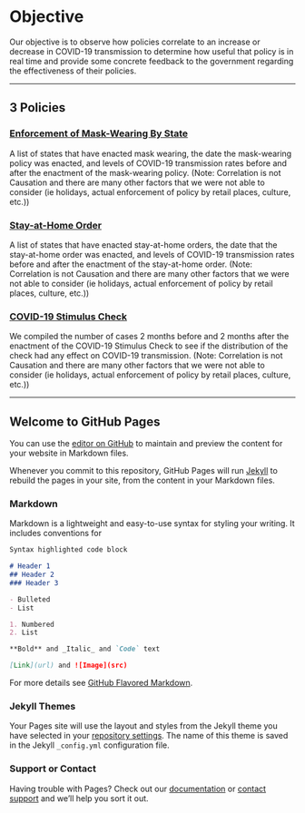 # Objective

Our objective is to observe how policies correlate to an increase or decrease in COVID-19 transmission to determine how useful that policy is in real time and provide some concrete feedback to the government regarding the effectiveness of their policies.

* * *

## 3 Policies
### [Enforcement of Mask-Wearing By State](./maskWearing.html)

A list of states that have enacted mask wearing, the date the mask-wearing policy was enacted, and levels of COVID-19 transmission rates before and after the enactment of the mask-wearing policy. (Note: Correlation is not Causation and there are many other factors that we were not able to consider (ie holidays, actual enforcement of policy by retail places, culture, etc.))

### [Stay-at-Home Order](./stayAtHome.html)

A list of states that have enacted stay-at-home orders, the date that the stay-at-home order was enacted, and levels of COVID-19 transmission rates before and after the enactment of the stay-at-home order. (Note: Correlation is not Causation and there are many other factors that we were not able to consider (ie holidays, actual enforcement of policy by retail places, culture, etc.))

### [COVID-19 Stimulus Check](./stimCheck.html)

We compiled the number of cases 2 months before and 2 months after the enactment of the COVID-19 Stimulus Check to see if the distribution of the check had any effect on COVID-19 transmission. (Note: Correlation is not Causation and there are many other factors that we were not able to consider (ie holidays, actual enforcement of policy by retail places, culture, etc.))

* * *
## Welcome to GitHub Pages

You can use the [editor on GitHub](https://github.com/leejoongyin/covid19-project/edit/gh-pages/index.md) to maintain and preview the content for your website in Markdown files.

Whenever you commit to this repository, GitHub Pages will run [Jekyll](https://jekyllrb.com/) to rebuild the pages in your site, from the content in your Markdown files.

### Markdown

Markdown is a lightweight and easy-to-use syntax for styling your writing. It includes conventions for

```markdown
Syntax highlighted code block

# Header 1
## Header 2
### Header 3

- Bulleted
- List

1. Numbered
2. List

**Bold** and _Italic_ and `Code` text

[Link](url) and ![Image](src)
```

For more details see [GitHub Flavored Markdown](https://guides.github.com/features/mastering-markdown/).

### Jekyll Themes

Your Pages site will use the layout and styles from the Jekyll theme you have selected in your [repository settings](https://github.com/leejoongyin/covid19-project/settings). The name of this theme is saved in the Jekyll `_config.yml` configuration file.

### Support or Contact

Having trouble with Pages? Check out our [documentation](https://docs.github.com/categories/github-pages-basics/) or [contact support](https://github.com/contact) and we’ll help you sort it out.
